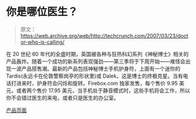 # 你是哪位医生？

> 原文：<https://web.archive.org/web/http://techcrunch.com/2007/03/23/doctor-who-is-calling/>

在 20 世纪 60 年代的全盛时期，英国被各种与狂热科幻系列《神秘博士》相关的产品轰炸。随着一个成功的新系列表现强劲——第三季将于下周开始——难怪会出现一波产品搭售潮。最新的产品包括神秘博士手机护身符，上面有一个迷你的 Tardis(永远卡在伦敦警察岗亭的形状里)或 Dalek，这是博士的终极克星。当有电话打进来时，护身符会闪烁和旋转。Firebox.com 独家发售，每个售价 9.95 美元，或者两个售价 17.95 美元，当手机处于静音模式时，这些手机将会工作，所以你不会错过医生的来电，或者只是医生的办公室。

[产品页面](https://web.archive.org/web/20160420233241/http://www.firebox.com/product/1718)